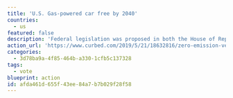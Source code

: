 ```yaml
---
title: 'U.S. Gas-powered car free by 2040'
countries:
  - us
featured: false
description: 'Federal legislation was proposed in both the House of Representatives and the Senate that could radically shift the way the U.S. tackles its climate crisis. The Zero-Emission Vehicles Act would eliminate the sale of gas-powered passenger cars in the U.S. by 2040.'
action_url: 'https://www.curbed.com/2019/5/21/18632816/zero-emission-vehicles-act-ban-cars'
categories:
  - 3d78ba9a-4f85-464b-a330-1cfb5c137328
tags:
  - vote
blueprint: action
id: afda461d-655f-43ee-84a7-b7b029f28f58
---
```

